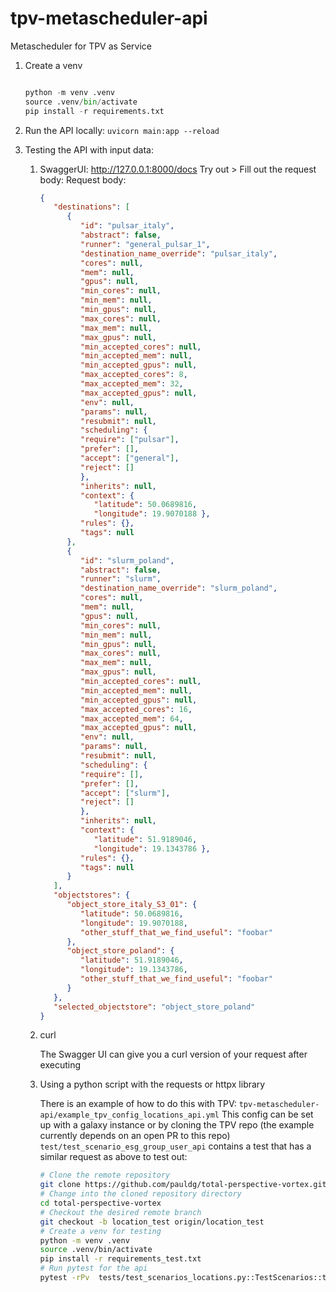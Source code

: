 # tpv-metascheduler-api

Metascheduler for TPV as Service

1. Create a venv

   ```python
   
   python -m venv .venv
   source .venv/bin/activate
   pip install -r requirements.txt
   ```

2. Run the API locally:
   `uvicorn main:app --reload`
3. Testing the API with input data:

   1. SwaggerUI: <http://127.0.0.1:8000/docs>
      Try out >  Fill out the request body:
      Request body:

      ```json
      {
         "destinations": [
            {
               "id": "pulsar_italy",
               "abstract": false,
               "runner": "general_pulsar_1",
               "destination_name_override": "pulsar_italy",
               "cores": null,
               "mem": null,
               "gpus": null,
               "min_cores": null,
               "min_mem": null,
               "min_gpus": null,
               "max_cores": null,
               "max_mem": null,
               "max_gpus": null,
               "min_accepted_cores": null,
               "min_accepted_mem": null,
               "min_accepted_gpus": null,
               "max_accepted_cores": 8,
               "max_accepted_mem": 32,
               "max_accepted_gpus": null,
               "env": null,
               "params": null,
               "resubmit": null,
               "scheduling": {
               "require": ["pulsar"],
               "prefer": [],
               "accept": ["general"],
               "reject": []
               },
               "inherits": null,
               "context": { 
                  "latitude": 50.0689816, 
                  "longitude": 19.9070188 },
               "rules": {},
               "tags": null
            },
            {
               "id": "slurm_poland",
               "abstract": false,
               "runner": "slurm",
               "destination_name_override": "slurm_poland",
               "cores": null,
               "mem": null,
               "gpus": null,
               "min_cores": null,
               "min_mem": null,
               "min_gpus": null,
               "max_cores": null,
               "max_mem": null,
               "max_gpus": null,
               "min_accepted_cores": null,
               "min_accepted_mem": null,
               "min_accepted_gpus": null,
               "max_accepted_cores": 16,
               "max_accepted_mem": 64,
               "max_accepted_gpus": null,
               "env": null,
               "params": null,
               "resubmit": null,
               "scheduling": {
               "require": [],
               "prefer": [],
               "accept": ["slurm"],
               "reject": []
               },
               "inherits": null,
               "context": { 
                  "latitude": 51.9189046, 
                  "longitude": 19.1343786 },
               "rules": {},
               "tags": null
            }
         ],
         "objectstores": {
            "object_store_italy_S3_01": {
               "latitude": 50.0689816,
               "longitude": 19.9070188,
               "other_stuff_that_we_find_useful": "foobar"
            },
            "object_store_poland": {
               "latitude": 51.9189046,
               "longitude": 19.1343786,
               "other_stuff_that_we_find_useful": "foobar"
            }
         },
         "selected_objectstore": "object_store_poland"
      }
      ```

   2. curl

      The Swagger UI can give you a curl version of your request after executing

   3. Using a python script with the requests or httpx library

      There is an example of how to do this with TPV:
      `tpv-metascheduler-api/example_tpv_config_locations_api.yml`
      This config can be set up with a galaxy instance or by cloning the TPV repo (the example currently depends on an open PR to this repo)
      `test/test_scenario_esg_group_user_api` contains a test that has a similar request as above to test out:

      ```sh
      # Clone the remote repository
      git clone https://github.com/pauldg/total-perspective-vortex.git
      # Change into the cloned repository directory
      cd total-perspective-vortex
      # Checkout the desired remote branch
      git checkout -b location_test origin/location_test
      # Create a venv for testing
      python -m venv .venv
      source .venv/bin/activate
      pip install -r requirements_test.txt
      # Run pytest for the api
      pytest -rPv  tests/test_scenarios_locations.py::TestScenarios::test_scenario_esg_group_user_api
      ```


